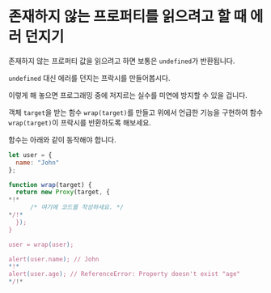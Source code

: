 # 존재하지 않는 프로퍼티를 읽으려고 할 때 에러 던지기

존재하지 않는 프로퍼티 값을 읽으려고 하면 보통은 `undefined`가 반환됩니다.

`undefined` 대신 에러를 던지는 프락시를 만들어봅시다.

이렇게 해 놓으면 프로그래밍 중에 저지르는 실수를 미연에 방지할 수 있을 겁니다.

객체 `target`을 받는 함수 `wrap(target)`를 만들고 위에서 언급한 기능을 구현하여 함수 `wrap(target)`이 프락시를 반환하도록 해보세요.

함수는 아래와 같이 동작해야 합니다.

```js
let user = {
  name: "John"
};

function wrap(target) {
  return new Proxy(target, {
*!*
      /* 여기에 코드를 작성하세요. */
*/!*
  });
}

user = wrap(user);

alert(user.name); // John
*!*
alert(user.age); // ReferenceError: Property doesn't exist "age"
*/!*
```
